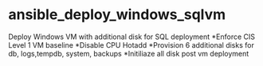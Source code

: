 # ansible_deploy_windows_sqlvm
Deploy Windows VM with additional disk for SQL deployment
*Enforce CIS Level 1 VM baseline
*Disable CPU Hotadd
*Provision 6 additional disks for db, logs,tempdb, system, backups
*Initiliaze all disk post vm deployment
